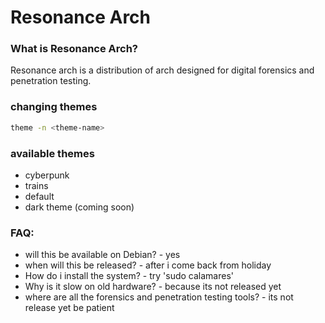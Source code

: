 # Resonance Arch

### What is Resonance Arch?

Resonance arch is a distribution of arch designed for digital forensics and penetration testing.

### changing themes

```bash
theme -n <theme-name>

```

### available themes

- cyberpunk
- trains
- default
- dark theme (coming soon)

### FAQ:

- will this be available on Debian? - yes
- when will this be released? - after i come back from holiday
- How do i install the system? - try 'sudo calamares'
- Why is it slow on old hardware? - because its not released yet
- where are all the forensics and penetration testing tools? - its not release yet be patient